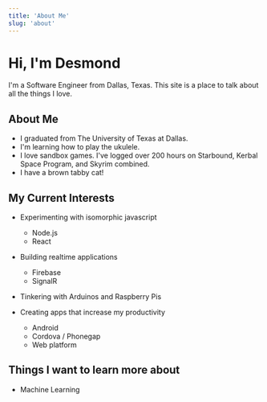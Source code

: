 ```yaml
---
title: 'About Me'
slug: 'about'
---
```

# Hi, I'm Desmond

I'm a Software Engineer from Dallas, Texas. This site is a place to talk about all the things I love.

## About Me

* I graduated from The University of Texas at Dallas.
* I'm learning how to play the ukulele.
* I love sandbox games. I've logged over 200 hours on Starbound, Kerbal Space Program, and Skyrim combined.
* I have a brown tabby cat!

## My Current Interests

* Experimenting with isomorphic javascript
    * Node.js
    * React
    
* Building realtime applications
    * Firebase
    * SignalR
    
* Tinkering with Arduinos and Raspberry Pis

* Creating apps that increase my productivity
    * Android
    * Cordova / Phonegap
    * Web platform

## Things I want to learn more about

* Machine Learning

